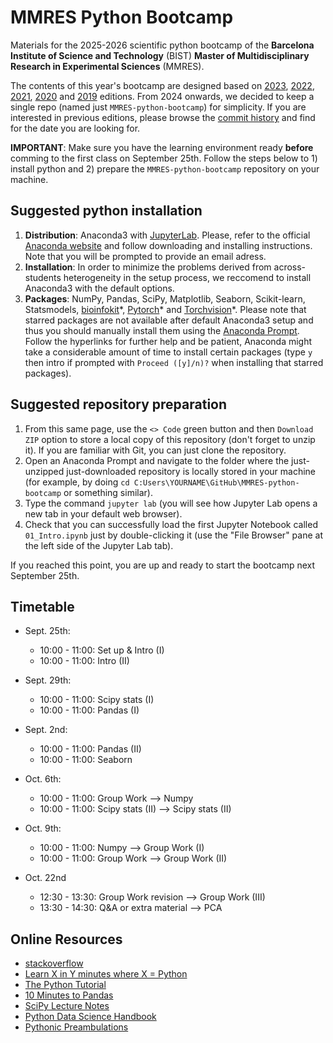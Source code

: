 # MMRES Python Bootcamp

Materials for the 2025-2026 scientific python bootcamp of the **Barcelona Institute of Science and Technology** (BIST) **Master of Multidisciplinary Research in Experimental Sciences** (MMRES).

The contents of this year's bootcamp are designed based on [2023](https://github.com/MMRES-PyBootcamp/MMRES-python-bootcamp2023), [2022](https://github.com/MMRES-PyBootcamp/MMRES-python-bootcamp2022), [2021](https://github.com/MMRES-PyBootcamp/MMRES-python-bootcamp2021), [2020](https://github.com/germannp/BIST-Python-Bootcamp) and [2019](https://github.com/BorjaRequena/BIST-master-python-bootcamp) editions. From 2024 onwards, we decided to keep a single repo (named just `MMRES-python-bootcamp`) for simplicity. If you are interested in previous editions, please browse the [commit history](https://github.com/MMRES-PyBootcamp/MMRES-python-bootcamp/commits/master/) and find for the date you are looking for.

**IMPORTANT**: Make sure you have the learning environment ready **before** comming to the first class on September 25th. Follow the steps below to 1) install python and 2) prepare the `MMRES-python-bootcamp` repository on your machine.

Suggested python installation
-----------------------------
1. **Distribution**: Anaconda3 with [JupyterLab](https://jupyter.org/). Please, refer to the official [Anaconda website](https://www.anaconda.com/download) and follow downloading and installing instructions. Note that you will be prompted to provide an email adress.
2. **Installation**: In order to minimize the problems derived from across-students heterogeneity in the setup process, we reccomend to install Anaconda3 with the default options.
3. **Packages**: NumPy, Pandas, SciPy, Matplotlib, Seaborn, Scikit-learn, Statsmodels, [bioinfokit](https://anaconda.org/bioconda/bioinfokit)\*, [Pytorch](https://anaconda.org/pytorch/pytorch)\* and [Torchvision](https://anaconda.org/pytorch/torchvision)\*. Please note that starred packages are not available after default Anaconda3 setup and thus you should manually install them using the [Anaconda Prompt](https://docs.anaconda.com/free/anaconda/packages/install-packages/). Follow the hyperlinks for further help and be patient, Anaconda might take a considerable amount of time to install certain packages (type `y` then intro if prompted with `Proceed ([y]/n)?` when installing that starred packages).

Suggested repository preparation
--------------------------------
1. From this same page, use the `<> Code` green button and then `Download ZIP` option to store a local copy of this repository (don't forget to unzip it). If you are familiar with Git, you can just clone the repository.
2. Open an Anaconda Prompt and navigate to the folder where the just-unzipped just-downloaded repository is locally stored in your machine (for example, by doing `cd C:Users\YOURNAME\GitHub\MMRES-python-bootcamp` or something similar).
3. Type the command `jupyter lab` (you will see how Jupyter Lab opens a new tab in your default web browser).
4. Check that you can successfully load the first Jupyter Notebook called `01_Intro.ipynb` just by double-clicking it (use the "File Browser" pane at the left side of the Jupyter Lab tab).

If you reached this point, you are up and ready to start the bootcamp next September 25th.

Timetable
---------
* Sept. 25th:
    + 10:00 - 11:00: Set up & Intro (I)
    + 10:00 - 11:00: Intro (II)
      
* Sept. 29th:
    + 10:00 - 11:00: Scipy stats (I)
    + 10:00 - 11:00: Pandas (I)
  
* Sept. 2nd:
    + 10:00 - 11:00: Pandas (II)
    + 10:00 - 11:00: Seaborn

* Oct. 6th:
    + 10:00 - 11:00: Group Work --> Numpy
    + 10:00 - 11:00: Scipy stats (II) --> Scipy stats (II)

* Oct. 9th:
    + 10:00 - 11:00: Numpy --> Group Work (I)
    + 10:00 - 11:00: Group Work --> Group Work (II)

* Oct. 22nd
    + 12:30 - 13:30: Group Work revision --> Group Work (III)
    + 13:30 - 14:30: Q&A or extra material --> PCA

Online Resources
----------------
* [stackoverflow](https://stackoverflow.com/)
* [Learn X in Y minutes where X = Python](https://learnxinyminutes.com/docs/python/)
* [The Python Tutorial](https://docs.python.org/3.6/tutorial/index.html)
* [10 Minutes to Pandas](https://pandas.pydata.org/pandas-docs/stable/10min.html)
* [SciPy Lecture Notes](http://www.scipy-lectures.org/)
* [Python Data Science Handbook](https://jakevdp.github.io/PythonDataScienceHandbook/)
* [Pythonic Preambulations](http://jakevdp.github.io/)
